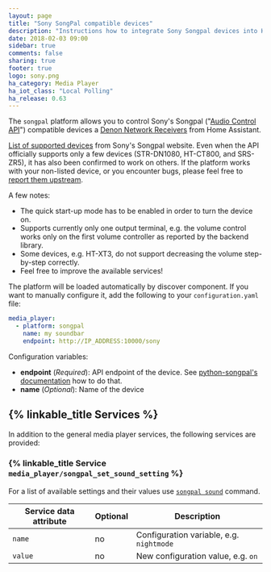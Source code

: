 ```yaml
---
layout: page
title: "Sony SongPal compatible devices"
description: "Instructions how to integrate Sony Songpal devices into Home Assistant."
date: 2018-02-03 09:00
sidebar: true
comments: false
sharing: true
footer: true
logo: sony.png
ha_category: Media Player
ha_iot_class: "Local Polling"
ha_release: 0.63
---
```


The `songpal` platform allows you to control Sony's Songpal ("[Audio Control API](https://developer.sony.com/develop/audio-control-api/)") compatible devices a [Denon Network Receivers](http://www.denon.co.uk/chg/product/compactsystems/networkmusicsystems/ceolpiccolo) from Home Assistant.

[List of supported devices](http://vssupport.sony.net/en_ww/device.html) from Sony's Songpal website. Even when the API officially supports only a few devices (STR-DN1080, HT-CT800, and SRS-ZR5), it has also been confirmed to work on others. If the platform works with your non-listed device, or you encounter bugs, please feel free to [report them upstream](https://github.com/rytilahti/python-songpal).

A few notes:

- The quick start-up mode has to be enabled in order to turn the device on.
- Supports currently only one output terminal, e.g. the volume control works only on the first volume controller as reported by the backend library.
- Some devices, e.g. HT-XT3, do not support decreasing the volume step-by-step correctly.
- Feel free to improve the available services!

The platform will be loaded automatically by discover component. If you want to manually configure it, add the following to your `configuration.yaml` file:

```yaml
media_player:
  - platform: songpal
    name: my soundbar
    endpoint: http://IP_ADDRESS:10000/sony
```

Configuration variables:

- **endpoint** (*Required*): API endpoint of the device. See [python-songpal's documentation](https://github.com/rytilahti/python-songpal#locating-the-endpoint) how to do that.
- **name** (*Optional*): Name of the device

## {% linkable_title Services %}

In addition to the general media player services, the following services are provided:

### {% linkable_title Service `media_player/songpal_set_sound_setting` %}

For a list of available settings and their values use [`songpal sound`](https://github.com/rytilahti/python-songpal#sound-settings) command.

| Service data attribute | Optional | Description                                      |
|------------------------|----------|--------------------------------------------------|
| `name`                 |       no | Configuration variable, e.g. `nightmode`         |
| `value`                |       no | New configuration value, e.g. `on`               |



